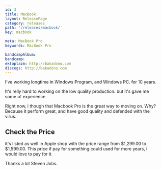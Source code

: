 ```yaml
---
id: 3
title: MacBook
layout: ReleasePage
category: releases
path: '/releases/macbook/'
key: macbook

meta: MacBook Pro
keywords: MacBook Pro

bandcampAlbum: 
bandcamp: 
ektoplazm: http://bakadono.com
discogs: http://bakadono.com
---
```


I've working longtime in Windows Program, and Windows PC. for 10 years.

It's relly hard to working on the low quality production. but it's gave me some of experience.

Right now, i though that Macbook Pro is the great way to moving on. Why? Because it perform great, and have good quality and defended with the virus.

## Check the Price


it's listed as well in Apple shop with the price range from $1,299.00 to $1,599.00. This price if pay for something could used for more years, i would love to pay for it.

Thanks a lot Steven Jobs.
